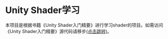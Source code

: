 # Unity Shader学习

本项目是根据书籍《Unity Shader入门精要》进行学习shader的项目。如需访问《Unity Shader入门精要》源代码请移步<a href="https://github.com/candycat1992/Unity_Shaders_Book" target="_blank">(点击跳转)</a>。

